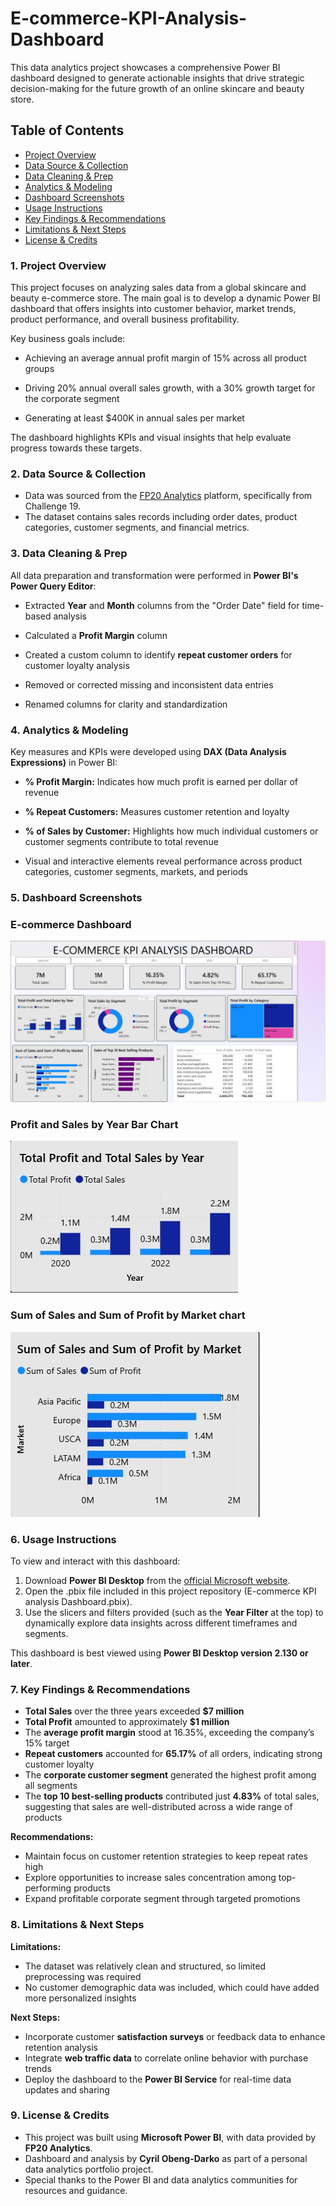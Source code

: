 # E-commerce-KPI-Analysis-Dashboard
This data analytics project showcases a comprehensive Power BI dashboard designed to generate actionable insights that drive strategic decision-making for the future growth of an online skincare and beauty store.

## Table of Contents

- [Project Overview](#project-overview)
- [Data Source & Collection](#data-source-&-collection)
- [Data Cleaning & Prep](#data-cleaning-&-prep)
- [Analytics & Modeling](#analytics-&-modeling)
- [Dashboard Screenshots](#dashboard-screenshots)
- [Usage Instructions](#usage-instructions)
- [Key Findings & Recommendations](#key-findings-&-recommendations)
- [Limitations & Next Steps](#limitations-&-next-steps)
- [License & Credits](#license-&-credits)







### 1. Project Overview
This project focuses on analyzing sales data from a global skincare and beauty e-commerce store. The main goal is to develop a dynamic Power BI dashboard that offers insights into customer behavior, market trends, product performance, and overall business profitability.

Key business goals include:

- Achieving an average annual profit margin of 15% across all product groups

- Driving 20% annual overall sales growth, with a 30% growth target for the corporate segment

- Generating at least $400K in annual sales per market

The dashboard highlights KPIs and visual insights that help evaluate progress towards these targets.

### 2. Data Source & Collection
- Data was sourced from the [FP20 Analytics](https://fp20analytics.com/datasets/) platform, specifically from Challenge 19.
- The dataset contains sales records including order dates, product categories, customer segments, and financial metrics.

### 3. Data Cleaning & Prep
All data preparation and transformation were performed in **Power BI's Power Query Editor**:

- Extracted **Year** and **Month** columns from the "Order Date" field for time-based analysis

- Calculated a **Profit Margin** column

- Created a custom column to identify **repeat customer orders** for customer loyalty analysis

- Removed or corrected missing and inconsistent data entries

- Renamed columns for clarity and standardization

### 4. Analytics & Modeling
Key measures and KPIs were developed using **DAX (Data Analysis Expressions)** in Power BI:

- **% Profit Margin:** Indicates how much profit is earned per dollar of revenue

- **% Repeat Customers:** Measures customer retention and loyalty

- **% of Sales by Customer:** Highlights how much individual customers or customer segments contribute to total revenue

- Visual and interactive elements reveal performance across product categories, customer segments, markets, and periods

### 5. Dashboard Screenshots
 ### E-commerce Dashboard
![E-commerce Dashboard](dashboard_e-commerce.jpg)

 ### Profit and Sales by Year Bar Chart
![Profit Sales by Year Bar Chart](profit_sales_year.jpg)

 ### Sum of Sales and Sum of Profit by Market chart
  ![Sales and Profit by Market Chart](sales_profit_by_market.jpg)



### 6. Usage Instructions
To view and interact with this dashboard:
 1. Download **Power BI Desktop** from the [official Microsoft website](https://www.microsoft.com/en-gb/).
 2. Open the .pbix file included in this project repository (E-commerce KPI analysis Dashboard.pbix).
 3. Use the slicers and filters provided (such as the **Year Filter** at the top) to dynamically explore data insights across different timeframes and segments.

This dashboard is best viewed using **Power BI Desktop version 2.130 or later**.

### 7. Key Findings & Recommendations
- **Total Sales** over the three years exceeded **$7 million**
- **Total Profit** amounted to approximately **$1 million**
- The **average profit margin** stood at 16.35%, exceeding the company’s 15% target
- **Repeat customers** accounted for **65.17%** of all orders, indicating strong customer loyalty
- The **corporate customer segment** generated the highest profit among all segments
- The **top 10 best-selling products** contributed just **4.83%** of total sales, suggesting that sales are well-distributed across a wide range of products

**Recommendations:**
- Maintain focus on customer retention strategies to keep repeat rates high
- Explore opportunities to increase sales concentration among top-performing products
- Expand profitable corporate segment through targeted promotions



### 8. Limitations & Next Steps
**Limitations:**

- The dataset was relatively clean and structured, so limited preprocessing was required
- No customer demographic data was included, which could have added more personalized insights

**Next Steps:**

- Incorporate customer **satisfaction surveys** or feedback data to enhance retention analysis
- Integrate **web traffic data** to correlate online behavior with purchase trends
- Deploy the dashboard to the **Power BI Service** for real-time data updates and sharing

### 9. License & Credits
- This project was built using **Microsoft Power BI**, with data provided by **FP20 Analytics**.
- Dashboard and analysis by **Cyril Obeng-Darko** as part of a personal data analytics portfolio project.
- Special thanks to the Power BI and data analytics communities for resources and guidance.


